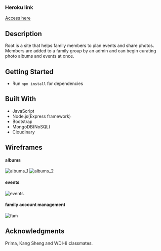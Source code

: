 ### Heroku link

[Access here](https://arcane-forest-25601.herokuapp.com/)

## Description

Root is a site that helps family members to plan events and share photos. Members are added to a family group by an admin and can begin curating photo albums and events at once.

## Getting Started

* Run `npm install` for dependencies


## Built With

* JavaScript
* Node.js(Express framework)
* Bootstrap
* MongoDB(NoSQL)
* Cloudinary

## Wireframes

#### albums

![albums_1](http://i.imgur.com/XrHfyGT.jpg?1)
![albums_2](http://i.imgur.com/C9Gi3hp.jpg?1)

#### events
![events](http://i.imgur.com/hwIkvBg.jpg)

#### family account management
![fam](http://i.imgur.com/hwIkvBg.jpg)





## Acknowledgments

Prima, Kang Sheng and WDI-8 classmates.
